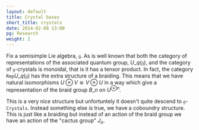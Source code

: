 ```yaml
---
layout: default
title: Crystal bases
short_title: crystals
date: 2014-02-08 13:00
pg: Research
weight: 2
---
```


Fix a semisimple Lie algebra, $\mathfrak{g}$. As is well known that both the category of representations of the associated quantum group, $U\_q(\mathfrak{g})$, and the category of $\mathfrak{g}$-crystals is monoidal, that is it has a tensor product. In fact, the category $\mathtt{Rep} U\_q(\mathfrak{g})$ has the extra structure of a braiding. This means that we have natural isomorphisms $U \otimes V \cong V \otimes U$ in a way which give a representation of the braid group $B\_n$ on $U^{\otimes n}$.

This is a very nice structure but unfortuntely it doesn't quite descend to $\mathfrak{g}$-$\mathtt{Crystals}$. Instead something else is true, we have a coboundry structure. This is just like a braiding but instead of an action of the braid group we have an action of the "cactus group" $J_n$.
